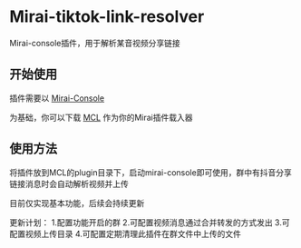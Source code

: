 # Mirai-tiktok-link-resolver
Mirai-console插件，用于解析某音视频分享链接

## 开始使用

插件需要以 [Mirai-Console](https://github.com/mamoe/mirai)

为基础，你可以下载 [MCL](https://github.com/iTXTech/mirai-console-loader/releases) 作为你的Mirai插件载入器

## 使用方法



将插件放到MCL的plugin目录下，启动mirai-console即可使用，群中有抖音分享链接消息时会自动解析视频并上传


目前仅实现基本功能，后续会持续更新

更新计划：
1.配置功能开启的群
2.可配置视频消息通过合并转发的方式发出
3.可配置视频上传目录
4.可配置定期清理此插件在群文件中上传的文件